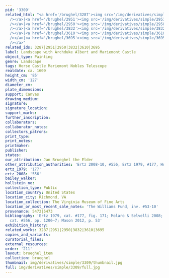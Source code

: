 ```yaml
---
pid: '3309'
related_html: "<a href='/brughel/3287'><img src='/img/derivatives/simple/3287/thumbnail.jpg'
  /></a>|<a href='/brughel/2951'><img src='/img/derivatives/simple/2951/thumbnail.jpg'
  /></a>|<a href='/brughel/2950'><img src='/img/derivatives/simple/2950/thumbnail.jpg'
  /></a>|<a href='/brughel/3832'><img src='/img/derivatives/simple/3832/thumbnail.jpg'
  /></a>|<a href='/brughel/3610'><img src='/img/derivatives/simple/3610/thumbnail.jpg'
  /></a>|<a href='/brughel/3695'><img src='/img/derivatives/simple/3695/thumbnail.jpg'
  /></a>"
related_ids: 3287|2951|2950|3832|3610|3695
label: Landscape with Archduke Albert and Mariemont Castle
object_type: Painting
genre: Landscape
tags: Horse Castle Mariemont Nobles Telescope
realdate: ca. 1609
height_cm: '85'
width_cm: '127'
diameter_cm: 
plate_dimensions: 
support: Canvas
drawing_medium: 
signature: 
signature_location: 
support_marks: 
further_inscription: 
collaborators: 
collaborator_notes: 
collectors_patrons: 
print_type: 
print_notes: 
printmaker: 
publisher: 
states: 
our_attribution: Jan Brueghel the Elder
other_attribution_authorities: 'Ertz 2008-10, #556, Ertz 1979, #177, Honig database'
ertz_1979: '177'
ertz_2008: '556'
bailey_walker: 
hollstein_no: 
collection_type: Public
location_country: United States
location_city: Richmond, VA
location_collection: The Virginia Museum of Fine Arts
location_or_most_recent_sale_notes: 'The Williams Fund, inv. #53-10'
provenance: 5472|5473
bibliography: 'Ertz 1979, cat. #177, fig. 171; Molaro & Selvelli 2008; Ertz 2008-10,
  cat. #556, pp. 1206–7; Mason 2012, p. 53'
exhibition_history: 
related_works: 3287|2951|2950|3832|3610|3695
copies_and_variants: 
curatorial_files: 
external_resources: 
order: '211'
layout: brueghel_item
collection: brueghel
thumbnail: img/derivatives/simple/3309/thumbnail.jpg
full: img/derivatives/simple/3309/full.jpg
---
```

